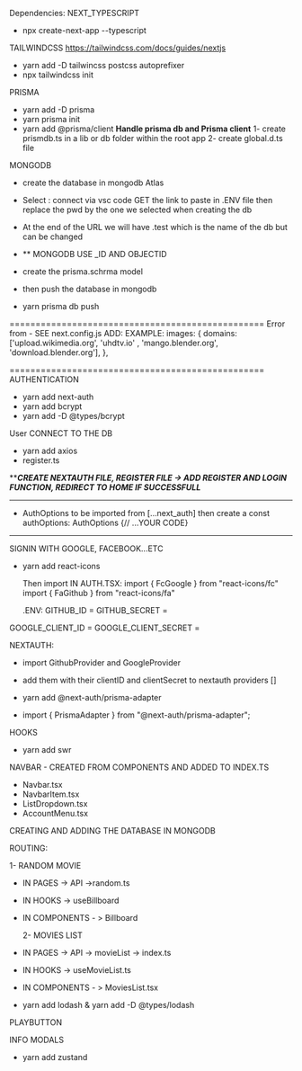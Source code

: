 Dependencies:
NEXT_TYPESCRIPT
- npx create-next-app --typescript

TAILWINDCSS
https://tailwindcss.com/docs/guides/nextjs
- yarn add  -D tailwincss postcss autoprefixer
- npx tailwindcss init

PRISMA
- yarn add -D  prisma
- yarn prisma init
- yarn add @prisma/client
**Handle prisma db and Prisma client**
     1- create prismdb.ts in a lib or db folder within the root app
     2- create global.d.ts file 

MONGODB
- create the database in mongodb Atlas
- Select : connect via vsc code GET the link to paste in .ENV file then replace the pwd by the one we selected when creating the db
- At the end of the URL we will have .test which is the name of the db but can be changed
- ** MONGODB USE _ID AND OBJECTID
- create the prisma.schrma model
- then push the database in mongodb
  
- yarn prisma db push

=================================================
Error from <Images fetched from URL> - SEE next.config.js
ADD: EXAMPLE: images: {
   domains:['upload.wikimedia.org', 'uhdtv.io' , 'mango.blender.org', 'download.blender.org'],
  },

=================================================
AUTHENTICATION
- yarn add next-auth 
- yarn add bcrypt
- yarn add -D @types/bcrypt

User CONNECT TO THE DB
- yarn add axios
- register.ts


*****CREATE NEXTAUTH FILE, REGISTER FILE -> ADD REGISTER AND LOGIN FUNCTION, REDIRECT TO HOME IF SUCCESSFULL***
********************************
  - AuthOptions to be imported from [...next_auth] then create a const authOptions: AuthOptions {// ...YOUR CODE}
********************************

SIGNIN WITH GOOGLE, FACEBOOK...ETC
- yarn add react-icons
  
  Then import IN AUTH.TSX:
  import { FcGoogle  } from "react-icons/fc"
  import { FaGithub } from "react-icons/fa"

  .ENV:
GITHUB_ID = 
GITHUB_SECRET =

GOOGLE_CLIENT_ID =
GOOGLE_CLIENT_SECRET =

NEXTAUTH: 
- import GithubProvider and GoogleProvider
- add them with their clientID and clientSecret to nextauth providers []

- yarn add @next-auth/prisma-adapter
- import { PrismaAdapter } from "@next-auth/prisma-adapter";

HOOKS

- yarn add swr

NAVBAR - CREATED FROM COMPONENTS AND ADDED TO INDEX.TS
- Navbar.tsx
- NavbarItem.tsx
- ListDropdown.tsx
- AccountMenu.tsx

CREATING AND ADDING THE DATABASE IN MONGODB

ROUTING:

  1- RANDOM MOVIE
- IN PAGES -> API ->random.ts
- IN HOOKS -> useBillboard
- IN COMPONENTS - > Billboard

  2- MOVIES LIST
- IN PAGES -> API -> movieList -> index.ts
- IN HOOKS -> useMovieList.ts
- IN COMPONENTS - > MoviesList.tsx

- yarn add lodash & yarn add -D @types/lodash

PLAYBUTTON


INFO MODALS
- yarn add zustand